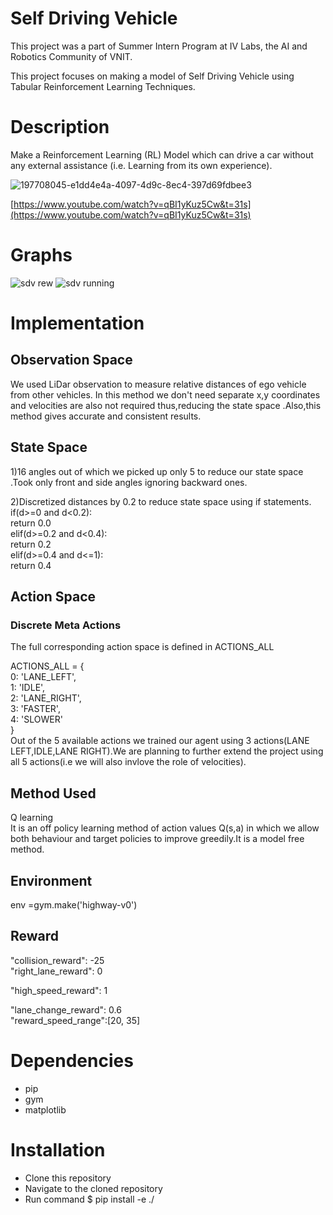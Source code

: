 # Self Driving Vehicle
This project was a part of Summer Intern Program at IV Labs, the AI and Robotics Community of VNIT.

This project focuses on making a model of Self Driving Vehicle using Tabular Reinforcement Learning Techniques.

# Description
Make a Reinforcement Learning (RL) Model which can drive a car without any external assistance (i.e. Learning from its own experience).

![197708045-e1dd4e4a-4097-4d9c-8ec4-397d69fdbee3](https://user-images.githubusercontent.com/109021179/201350919-1c9ce660-c809-4e15-b322-20ddd7eeb0bc.gif)

[https://www.youtube.com/watch?v=qBI1yKuz5Cw&t=31s](https://www.youtube.com/watch?v=qBI1yKuz5Cw&t=31s)



# Graphs


![sdv rew](https://user-images.githubusercontent.com/109021179/232239415-f060ae46-ee6d-4ac2-8842-d66d9c2322cb.png)
![sdv running](https://user-images.githubusercontent.com/109021179/232239446-ce27afad-8e67-4da4-9767-ad08545df71b.png)



# Implementation

## Observation Space


We used LiDar observation to measure relative distances of ego vehicle from other vehicles. In this method we don't need separate x,y coordinates and velocities are also not required thus,reducing the state space .Also,this method gives accurate and consistent results.


## State Space
1)16 angles out of which we picked up only 5 to reduce our state space .Took only front and side angles ignoring backward ones.

2)Discretized distances by 0.2 to reduce state space using if statements. <br />
if(d>=0 and d<0.2): <br />
return 0.0 <br />
elif(d>=0.2 and d<0.4):<br />
return 0.2<br />
elif(d>=0.4 and d<=1):<br />
return 0.4


## Action Space

### Discrete Meta Actions

The full corresponding action space is defined in ACTIONS_ALL

ACTIONS_ALL = { <br />
0: 'LANE_LEFT',<br />
1: 'IDLE',<br />
2: 'LANE_RIGHT',<br />
3: 'FASTER',<br />
4: 'SLOWER' <br />
} <br />
Out of the 5 available actions we trained our agent using 3 actions(LANE LEFT,IDLE,LANE RIGHT).We are planning to further extend the project using all 5 actions(i.e we will also invlove the role of velocities).

## Method Used

Q learning <br />
It is an off policy learning method of action values Q(s,a) in which we allow both behaviour and target policies to improve greedily.It is a model free method.

## Environment

env =gym.make('highway-v0')
## Reward
"collision_reward": -25    
"right_lane_reward": 0
                                
"high_speed_reward": 1
                                       
 "lane_change_reward": 0.6   
 "reward_speed_range":[20, 35]
 

# Dependencies
* pip
* gym
* matplotlib
# Installation
* Clone this repository
* Navigate to the cloned repository
* Run command $ pip install -e ./
